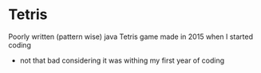 # Tetris
Poorly written (pattern wise) java Tetris game made in 2015 when I started coding
- not that bad considering it was withing my first year of coding
